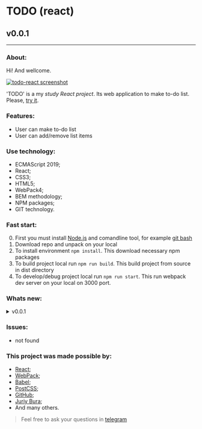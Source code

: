 # TODO (react)
## v0.0.1
---
  
### About:

Hi! And wellcome. 

[![todo-react screenshot](https://screen.png "github.io/todo-react")](https://frontandrew.github.io/todo-react/)

'TODO' is a my _study React project_. Its web application to make to-do list. Please, [try it](https://frontandrew.github.io/todo-react/).

### Features:

- User can make to-do list
- User can add/remove list items

### Use technology:

- ECMAScript 2019;
- React;
- CSS3;
- HTML5;
- WebPack4;
- BEM methodology;
- NPM paсkages;
- GIT technology.

### Fast start:

0. First you must install [Node.js](https://nodejs.org/en/) and comandline tool, for example [git bash](https://git-scm.com/downloads)
1. Download repo and unpack on your local
2. To install environment `npm install`. This download necessary npm packages
3. To build project local run `npm run build`. This build project from source in dist directory
4. To develop/debug project local run `npm run start`. This run webpack dev server on your local on 3000 port.

### Whats new:

<details>
    <summary>v0.0.1</summary>
    <li>Develop start version</li>
</details>

### Issues:

- not found

### This project was made possible by:

* [React](https://reactjs.org);
* [WebPack](https://webpack.js.org);
* [Babel](https://babeljs.io);
* [PostCSS](https://vk.com/postcss);
* [GitHub](http://github.com);
* [Juriy Bura](https://github.com/Juriy);
* And many others.

> Feel free to ask your questions in [telegram](https://t.me/frontandrew)